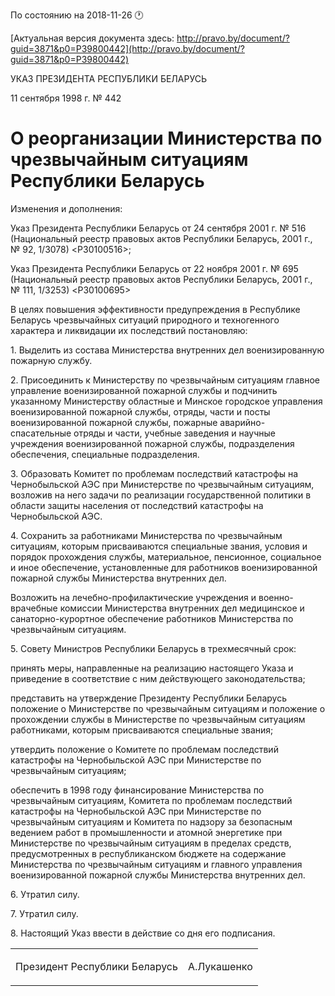 По состоянию на 2018-11-26 &#x1F550;

[Актуальная версия документа здесь: http://pravo.by/document/?guid=3871&p0=P39800442](http://pravo.by/document/?guid=3871&p0=P39800442)

<p>УКАЗ ПРЕЗИДЕНТА РЕСПУБЛИКИ БЕЛАРУСЬ</p>
<p>11 сентября 1998 г. № 442</p>
<h1>О реорганизации Министерства по чрезвычайным ситуациям Республики Беларусь</h1>
<p>Изменения и дополнения:</p>
<p>Указ Президента Республики Беларусь от 24 сентября 2001 г. № 516 (Национальный реестр правовых актов Республики Беларусь, 2001 г., № 92, 1/3078) &lt;P30100516&gt;;</p>
<p>Указ Президента Республики Беларусь от 22 ноября 2001 г. № 695 (Национальный реестр правовых актов Республики Беларусь, 2001 г., № 111, 1/3253) &lt;P30100695&gt;</p>
<p></p>
<p>В целях повышения эффективности предупреждения в Республике Беларусь чрезвычайных ситуаций природного и техногенного характера и ликвидации их последствий постановляю:</p>
<p>1. Выделить из состава Министерства внутренних дел военизированную пожарную службу.</p>
<p>2. Присоединить к Министерству по чрезвычайным ситуациям главное управление военизированной пожарной службы и подчинить указанному Министерству областные и Минское городское управления военизированной пожарной службы, отряды, части и посты военизированной пожарной службы, пожарные аварийно-спасательные отряды и части, учебные заведения и научные учреждения военизированной пожарной службы, подразделения обеспечения, специальные подразделения.</p>
<p>3. Образовать Комитет по проблемам последствий катастрофы на Чернобыльской АЭС при Министерстве по чрезвычайным ситуациям, возложив на него задачи по реализации государственной политики в области защиты населения от последствий катастрофы на Чернобыльской АЭС.</p>
<p>4. Сохранить за работниками Министерства по чрезвычайным ситуациям, которым присваиваются специальные звания, условия и порядок прохождения службы, материальное, пенсионное, социальное и иное обеспечение, установленные для работников военизированной пожарной службы Министерства внутренних дел.</p>
<p>Возложить на лечебно-профилактические учреждения и военно-врачебные комиссии Министерства внутренних дел медицинское и санаторно-курортное обеспечение работников Министерства по чрезвычайным ситуациям.</p>
<p>5. Совету Министров Республики Беларусь в трехмесячный срок:</p>
<p>принять меры, направленные на реализацию настоящего Указа и приведение в соответствие с ним действующего законодательства;</p>
<p>представить на утверждение Президенту Республики Беларусь положение о Министерстве по чрезвычайным ситуациям и положение о прохождении службы в Министерстве по чрезвычайным ситуациям работниками, которым присваиваются специальные звания;</p>
<p>утвердить положение о Комитете по проблемам последствий катастрофы на Чернобыльской АЭС при Министерстве по чрезвычайным ситуациям;</p>
<p>обеспечить в 1998 году финансирование Министерства по чрезвычайным ситуациям, Комитета по проблемам последствий катастрофы на Чернобыльской АЭС при Министерстве по чрезвычайным ситуациям и Комитета по надзору за безопасным ведением работ в промышленности и атомной энергетике при Министерстве по чрезвычайным ситуациям в пределах средств, предусмотренных в республиканском бюджете на содержание Министерства по чрезвычайным ситуациям и главного управления военизированной пожарной службы Министерства внутренних дел.</p>
<p>6. Утратил силу.</p>
<p>7. Утратил силу.</p>
<p>8. Настоящий Указ ввести в действие со дня его подписания.</p>
<p></p>
<table><tr>
<td><p>Президент Республики Беларусь</p></td>
<td><p>А.Лукашенко</p></td>
</tr></table>
<p></p>